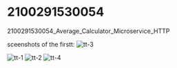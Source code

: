 # 2100291530054
2100291530054_Average_Calculator_Microservice_HTTP


sceenshots of the firstt:
![tt-3](https://github.com/Swapnil-Bhatnagar/2100291530054/assets/132487560/45a5f2b0-5dec-4057-91e4-d741831c37ff)

![tt-1](https://github.com/Swapnil-Bhatnagar/2100291530054/assets/132487560/f405003d-b90a-48d1-a55a-9bd6e80fee3c)
![tt-2](https://github.com/Swapnil-Bhatnagar/2100291530054/assets/132487560/91d9084a-bfc1-4d24-a83b-36984ee6042d)
![tt-4](https://github.com/Swapnil-Bhatnagar/2100291530054/assets/132487560/34b0d43f-3d4e-4d47-ab02-9ac6ab944aec)

